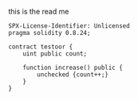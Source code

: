 this is the read me

```solidity
SPX-License-Identifier: Unlicensed
pragma solidity 0.8.24;

contract testoor {
    uint public count;

    function increase() public {
        unchecked {count++;}
    }
}
```
